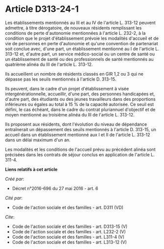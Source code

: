 # Article D313-24-1

Les établissements mentionnés au III et au IV de l'article L. 313-12 peuvent admettre, à titre dérogatoire, de nouveaux
résidents remplissant les conditions de perte d'autonomie mentionnées à l'article L. 232-2, à la condition que le projet
d'établissement prévoie les modalités d'accueil et de vie de personnes en perte d'autonomie et qu'une convention de
partenariat soit conclue avec, d'une part, un établissement mentionné au I de l'article L. 313-12 et, d'autre part, un
service médico-social ou un centre de santé ou un établissement de santé ou des professionnels de santé mentionnés au
quatrième alinéa du III de l'article L. 313-12. 

Ils accueillent un nombre de résidents classés en GIR 1,2 ou 3 qui ne dépasse pas les seuils mentionnés à l'article D.
313-15. 

Ils peuvent, dans le cadre d'un projet d'établissement à visée intergénérationnelle, accueillir, d'une part, des personnes
handicapées et, d'autre part, des étudiants ou des jeunes travailleurs dans des proportions inférieures ou égales au total à
15 % de la capacité autorisée. Ce seuil est défini, le cas échéant, dans le cadre du contrat pluriannuel d'objectif et de
moyen mentionné au troisième alinéa du III de l'article L. 313-12. 

Ils proposent aux résidents, dont l'évolution du niveau de dépendance entraînerait un dépassement des seuils mentionnés à
l'article D. 313-15, un accueil dans un établissement mentionné aux I et II de l'article L. 313-12 dans un délai maximum d'un
an. 

Les modalités et les conditions de l'accueil prévu au précédent alinéa sont précisées dans les contrats de séjour conclus en
application de l'article L. 311-4.

**Liens relatifs à cet article**

_Créé par_:

  - Décret n°2016-696 du 27 mai 2016 - art. 6

_Cité par_:

  - Code de l'action sociale et des familles - art. D311 (VD)

_Cite_:

  - Code de l'action sociale et des familles - art. D313-15 (V)
  - Code de l'action sociale et des familles - art. L232-2 (V)
  - Code de l'action sociale et des familles - art. L311-4 (V)
  - Code de l'action sociale et des familles - art. L313-12 (V)
